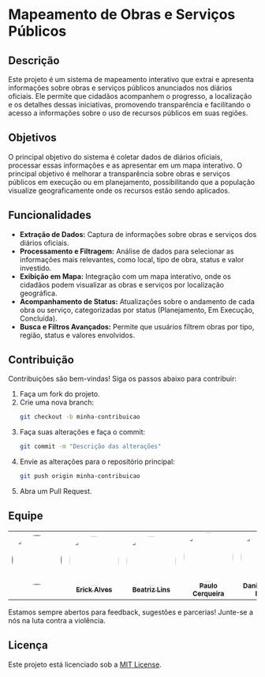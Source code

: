 # Mapeamento de Obras e Serviços Públicos

## Descrição
Este projeto é um sistema de mapeamento interativo que extrai e apresenta informações sobre obras e serviços públicos anunciados nos diários oficiais. Ele permite que cidadãos acompanhem o progresso, a localização e os detalhes dessas iniciativas, promovendo transparência e facilitando o acesso a informações sobre o uso de recursos públicos em suas regiões.

## Objetivos
O principal objetivo do sistema é coletar dados de diários oficiais, processar essas informações e as apresentar em um mapa interativo. O principal objetivo é melhorar a transparência sobre obras e serviços públicos em execução ou em planejamento, possibilitando que a população visualize geograficamente onde os recursos estão sendo aplicados.

## Funcionalidades
- **Extração de Dados:** Captura de informações sobre obras e serviços dos diários oficiais.
- **Processamento e Filtragem:** Análise de dados para selecionar as informações mais relevantes, como local, tipo de obra, status e valor investido.
- **Exibição em Mapa:** Integração com um mapa interativo, onde os cidadãos podem visualizar as obras e serviços por localização geográfica.
- **Acompanhamento de Status:** Atualizações sobre o andamento de cada obra ou serviço, categorizadas por status (Planejamento, Em Execução, Concluída).
- **Busca e Filtros Avançados:** Permite que usuários filtrem obras por tipo, região, status e valores envolvidos.

## Contribuição
Contribuições são bem-vindas! Siga os passos abaixo para contribuir:
1. Faça um fork do projeto.
2. Crie uma nova branch:
   ```bash
   git checkout -b minha-contribuicao
   ```
3. Faça suas alterações e faça o commit:
   ```bash
   git commit -m "Descrição das alterações"
   ```
4. Envie as alterações para o repositório principal:
   ```bash
   git push origin minha-contribuicao
   ```
5. Abra um Pull Request.

## Equipe
<table>
  <tr>
    <td align="center"><a href=""><img style="border-radius: 50%;" src="" width="100px;" alt=""/><br/><sub><b></b></sub></a><br/>
    <td align="center"><a href="https://github.com/erickaalves"><img style="border-radius: 50%;" src="https://github.com/erickaalves.png" width="100px;" alt=""/><br/><sub><b>Erick Alves</b></sub></a><br/>
      <td align="center"><a href="https://github.com/Beatriz-ge"><img style="border-radius: 50%;" src="https://github.com/Beatriz-ge.png" width="100px;" alt=""/><br/><sub><b>Beatriz Lins</b></sub></a><br/>
      <td align="center"><a href="https://github.com/CerqPaulo"><img style="border-radius: 50%;" src="https://github.com/CerqPaulo.png" width="100px;" alt=""/><br/><sub><b>Paulo Cerqueira</b></sub></a><br/>
       <td align="center"><a href="https://github.com/Mach1r0"><img style="border-radius: 50%;" src="https://github.com/Mach1r0.png" width="100px;" alt=""/><br/><sub><b>Danie Ferreira Nunes</b></sub></a><br/>
    <td align="center"><a href=""><img style="border-radius: 50%;" src="" width="100px;" alt=""/><br/><sub><b></b></sub></a><br/>
    <td align="center"><a href=""><img style="border-radius: 50%;" src="" width="100px;" alt=""/><br/><sub><b></b></sub></a><br/>
      <td align="center"><a href=""><img style="border-radius: 50%;" src="" width="100px;" alt=""/><br/><sub><b></b></sub></a><br/>
  </tr>
</table>
Estamos sempre abertos para feedback, sugestões e parcerias! Junte-se a nós na luta contra a violência.

## Licença
Este projeto está licenciado sob a [MIT License](LICENSE).
